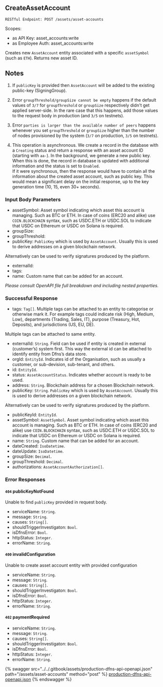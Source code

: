 
## CreateAssetAccount
`RESTful Endpoint: POST /assets/asset-accounts`

Scopes:
 * as API Key: asset_accounts:write
 * as Employee Auth: asset_accounts:write

Creates new `AssetAccount` entity associated with a specific `assetSymbol` (such as `ETH`). Returns new asset ID.

## Notes

1.  If `publicKey` is provided then `AssetAccount` will be added to the existing public-key (SigningGroup).    
    
2.  Error `groupThreshold/groupSize cannot be empty` happens if the default values of `3/7` for `groupThreshold` or `groupSize` respectively didn't get applied server-side. In the rare case that this happens, add those values to the request body in production (and `3/5` on testnets).  
    
3.  Error `parties is larger than the available number of peers` happens whenever you set `groupThreshold` or `groupSize` higher than the number of nodes provisioned by the system (`3/7` on production, `3/5` on testnets).        
    
4.  This operation is asynchronous. We create a record in the database with a `Creating` status and return a response with an asset account ID (starting with `aa-`). In the background, we generate a new public key. When this is done, the record in database is updated with additional information and the status is set to `Enabled`.  
    If it were synchronous, then the response would have to contain all the information about the created asset account, such as public key. This would mean a significant delay on the initial response, up to the key generation time (10, 15, even 30+ seconds).

<!--  -->


### Input Body Parameters
* assetSymbol: Asset symbol indicating which asset this account is managing. Such as BTC or ETH. In case of coins (ERC20 and alike) use `COIN.BLOCKCHAIN` syntax, such as USDC.ETH or USDC.SOL to indicate that USDC on Ethereum or USDC on Solana is required.
* groupSize: 
* groupThreshold: 
* publicKey: `PublicKey` which is used by `AssetAccount`. Usually this is used to derive addresses on a given blockchain network.

Alternatively can be used to verify signatures produced by the platform.
* externalId: 
* tags: 
* name: Custom name that can be added for an account.

_Please consult OpenAPI file full breakdown and including nested properties._

### Successful Response
* tags: `Tag[]`. Multiple tags can be attached to an entity to categorise or otherwise mark it. For example tags could indicate risk (High, Medium, Low), departments (Trading, Sales, IT), purpose (Treasury, Hot, Deposits), and jurisdictions (US, EU, DE).

Multiple tags can be attached to same entity.
* externalId: `String`. Field can be used if entity is created in external (customer’s) system first. This way the external id can be attached to identify entity from Dfns’s data store.
* orgId: `EntityId`. Indicates id of the Organisation, such as usually a customer, or sub-devision, sub-tenant, and others.
* id: `EntityId`. 
* status: `AssetAccountStatus`. Indicates whether account is ready to be used.
* address: `String`. Blockchain address for a chosen Blockchain network.
* publicKey: `String`. `PublicKey` which is used by `AssetAccount`. Usually this is used to derive addresses on a given blockchain network.

Alternatively can be used to verify signatures produced by the platform.
* publicKeyId: `EntityId`. 
* assetSymbol: `AssetSymbol`. Asset symbol indicating which asset this account is managing. Such as BTC or ETH. In case of coins (ERC20 and alike) use `COIN.BLOCKCHAIN` syntax, such as USDC.ETH or USDC.SOL to indicate that USDC on Ethereum or USDC on Solana is required.
* name: `String`. Custom name that can be added for an account.
* dateCreated: `IsoDatetime`. 
* dateUpdate: `IsoDatetime`. 
* groupSize: `Decimal`. 
* groupThreshold: `Decimal`. 
* authorizations: `AssetAccountAuthorization[]`. 

### Error Responses
#### `404` **publicKeyNotFound** 
Unable to find `publicKey` provided in request body.
* serviceName: `String`. 
* message: `String`. 
* causes: `String[]`. 
* shouldTriggerInvestigaton: `Bool`. 
* isDfnsError: `Bool`. 
* httpStatus: `Integer`. 
* errorName: `String`. 

#### `400` **invalidConfiguration** 
Unable to create asset account entity with provided configuration
* serviceName: `String`. 
* message: `String`. 
* causes: `String[]`. 
* shouldTriggerInvestigaton: `Bool`. 
* isDfnsError: `Bool`. 
* httpStatus: `Integer`. 
* errorName: `String`. 

#### `402` **paymentRequired** 

* serviceName: `String`. 
* message: `String`. 
* causes: `String[]`. 
* shouldTriggerInvestigaton: `Bool`. 
* isDfnsError: `Bool`. 
* httpStatus: `Integer`. 
* errorName: `String`. 

{% swagger src="../../.gitbook/assets/production-dfns-api-openapi.json" path="/assets/asset-accounts" method="post" %}
[production-dfns-api-openapi.json](../../.gitbook/assets/production-dfns-api-openapi.json)
{% endswagger %}
